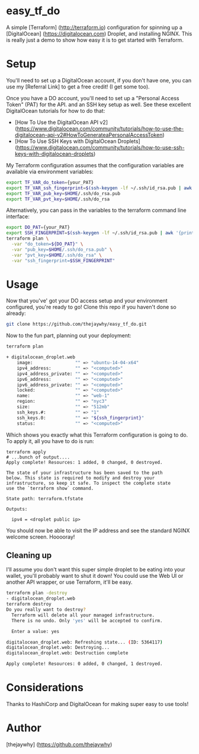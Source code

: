 # easy_tf_do
A simple [Terraform] (http://terraform.io) configuration for spinning up a [DigitalOcean] (https://digitalocean.com) Droplet, and installing NGINX. This is really just a demo to show how easy it is to get started with Terraform.

# Setup
You'll need to set up a DigitalOcean account, if you don't have one, you can use my [Referral Link] to get a free credit! (I get some too).

Once you have a DO account, you'll need to set up a "Personal Access Token" (PAT) for the API. and an SSH key setup as well. See these excellent DigitalOcean tutorials for how to do that:

- [How To Use the DigitalOcean API v2] (https://www.digitalocean.com/community/tutorials/how-to-use-the-digitalocean-api-v2#HowToGenerateaPersonalAccessToken)
- [How To Use SSH Keys with DigitalOcean Droplets] (https://www.digitalocean.com/community/tutorials/how-to-use-ssh-keys-with-digitalocean-droplets)

My Terraform configuration assumes that the configuration variables are available via environment variables:

```bash
export TF_VAR_do_token={your_PAT}
export TF_VAR_ssh_fingerprint=$(ssh-keygen -lf ~/.ssh/id_rsa.pub | awk '{print $2}')
export TF_VAR_pub_key=$HOME/.ssh/do_rsa.pub
export TF_VAR_pvt_key=$HOME/.ssh/do_rsa
```

Alternatively, you can pass in the variables to the terraform command line interface:

```bash
export DO_PAT={your_PAT}
export SSH_FINGERPRINT=$(ssh-keygen -lf ~/.ssh/id_rsa.pub | awk '{print $2}')
terraform plan \
  -var "do_token=${DO_PAT}" \
  -var "pub_key=$HOME/.ssh/do_rsa.pub" \
  -var "pvt_key=$HOME/.ssh/do_rsa" \
  -var "ssh_fingerprint=$SSH_FINGERPRINT"
```

# Usage
Now that you've' got your DO access setup and your environment configured, you're ready to go! Clone this repo if you haven't done so already:

```bash
git clone https://github.com/thejaywhy/easy_tf_do.git
```

Now to the fun part, planning out your deployment:

```bash
terraform plan

+ digitalocean_droplet.web
    image:                "" => "ubuntu-14-04-x64"
    ipv4_address:         "" => "<computed>"
    ipv4_address_private: "" => "<computed>"
    ipv6_address:         "" => "<computed>"
    ipv6_address_private: "" => "<computed>"
    locked:               "" => "<computed>"
    name:                 "" => "web-1"
    region:               "" => "nyc3"
    size:                 "" => "512mb"
    ssh_keys.#:           "" => "1"
    ssh_keys.0:           "" => "${ssh_fingerprint}"
    status:               "" => "<computed>"
```

Which shows you exactly what this Terraform configuration is going to do. To apply it, all you have to do is run:

```
terraform apply
# ...bunch of output....
Apply complete! Resources: 1 added, 0 changed, 0 destroyed.

The state of your infrastructure has been saved to the path
below. This state is required to modify and destroy your
infrastructure, so keep it safe. To inspect the complete state
use the `terraform show` command.

State path: terraform.tfstate

Outputs:

  ipv4 = <droplet public ip>
```

You should now be able to visit the IP address and see the standard NGINX welcome screen. Hooooray!

## Cleaning up
I'll assume you don't want this super simple droplet to be eating into your wallet, you'll probably want to shut it down! You could use the Web UI or another API wrapper, or use Terraform, it'll be easy.

```bash
terraform plan -destroy
- digitalocean_droplet.web
terraform destroy
Do you really want to destroy?
  Terraform will delete all your managed infrastructure.
  There is no undo. Only 'yes' will be accepted to confirm.

  Enter a value: yes

digitalocean_droplet.web: Refreshing state... (ID: 5364117)
digitalocean_droplet.web: Destroying...
digitalocean_droplet.web: Destruction complete

Apply complete! Resources: 0 added, 0 changed, 1 destroyed.
```

# Considerations
Thanks to HashiCorp and DigitalOcean for making super easy to use tools!

# Author
[thejaywhy] (https://github.com/thejaywhy)
